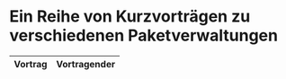 # Ein Reihe von Kurzvorträgen zu verschiedenen Paketverwaltungen

| Vortrag | Vortragender |
|---|---|

